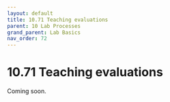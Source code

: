 ```yaml
---
layout: default
title: 10.71 Teaching evaluations
parent: 10 Lab Processes
grand_parent: Lab Basics
nav_order: 72
---
```


# 10.71 Teaching evaluations

Coming soon.
